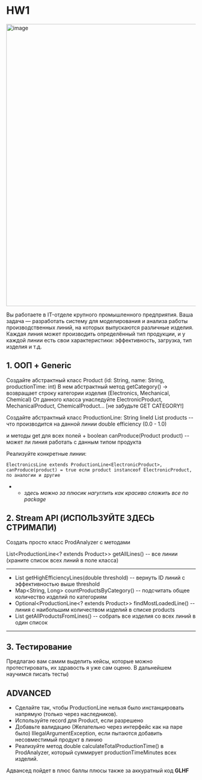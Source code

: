 # HW1
<img width="828" height="749" alt="image" src="https://github.com/user-attachments/assets/8e887bc7-0da4-4f55-8b20-b41ead16b442" />

Вы работаете в IT-отделе крупного промышленного предприятия. Ваша задача — разработать систему для моделирования и анализа работы производственных линий, на которых выпускаются различные изделия. Каждая линия может производить определённый тип продукции, и у каждой линии есть свои характеристики: эффективность, загрузка, тип изделия и т.д.

## 1. ООП + Generic

Создайте абстрактный класс Product (id: String, name: String, productionTime: int)
В нем абстрактный метод getCategory() -> возвращает строку категории изделия (Electronics, Mechanical, Chemical)
От данного класса унаследуйте ElectronicProduct, MechanicalProduct, ChemicalProduct... [не забудьте GET CATEGORY!]

Создайте абстрактный класс ProductionLine<T extends Product>:
String lineId
List<T> products -- что производится на данной линии
double efficiency (0.0 - 1.0)

и методы get для всех полей + boolean canProduce(Product product) -- может ли линия работать с данным типом продукта

Реализуйте конкретные линии:
```
ElectronicsLine extends ProductionLine<ElectronicProduct>, canProduce(product) = true если product instanceof ElectronicProduct, по аналогии и другие
```

* - *здесь можно за плюсик нагуглить как красиво сложить все по package*

## 2. Stream API (ИСПОЛЬЗУЙТЕ ЗДЕСЬ СТРИМАПИ)

Создать просто класс ProdAnalyzer с методами

List<ProductionLine<? extends Product>> getAllLines() -- все линии (храните список всех линий в поле класса)

---

- List<String> getHighEfficiencyLines(double threshold) -- вернуть ID линий с эффективностью выше threshold
- Map<String, Long> countProductsByCategory() -- подсчитать общее количество изделий по категориям
- Optional<ProductionLine<? extends Product>> findMostLoadedLine() -- линия с наибольшим количеством изделий в списке products
- List<Product> getAllProductsFromLines() -- собрать все изделия со всех линий в один список

---


## 3. Тестирование

Предлагаю вам самим выделить кейсы, которые можно протестировать, их здравость я уже сам оценю. В дальнейшем научимся писать тесты)

## ADVANCED
- Сделайте так, чтобы ProductionLine нельзя было инстанцировать напрямую (только через наследников).
- Используйте record для Product, если разрешено
- Добавьте валидацию (Желательно через интерфейс как на паре было) IllegalArgumentException, если пытаются добавить несовместимый продукт в линию
- Реализуйте метод double calculateTotalProductionTime() в ProdAnalyzer, который суммирует productionTimeMinutes всех изделий.

Адвансед пойдет в плюс баллы плюсы также за аккуратный код 
**GLHF**

